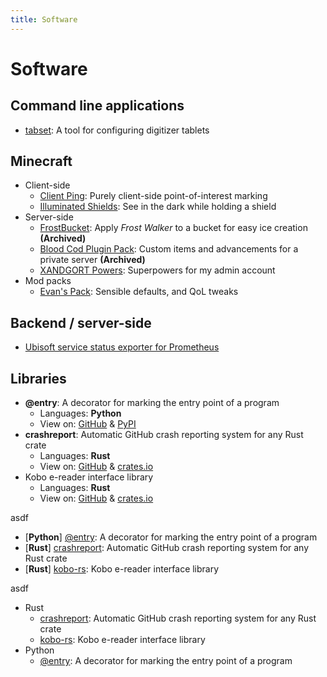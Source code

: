 ```yaml
---
title: Software
---
```


# Software

## Command line applications

- [tabset](https://github.com/ewpratten/tabset): A tool for configuring digitizer tablets

## Minecraft

- Client-side
  - [Client Ping](https://modrinth.com/mod/client-ping): Purely client-side point-of-interest marking
  - [Illuminated Shields](https://modrinth.com/resourcepack/illuminated-shields): See in the dark while holding a shield
- Server-side
  - [FrostBucket](https://modrinth.com/plugin/frostbucket): Apply *Frost Walker* to a bucket for easy ice creation <warning>**(Archived)**</warning>
  - [Blood Cod Plugin Pack](https://modrinth.com/plugin/blood-cod-plugins): Custom items and advancements for a private server <warning>**(Archived)**</warning>
  - [XANDGORT Powers](https://modrinth.com/plugin/xandgort-powers): Superpowers for my admin account
- Mod packs
  - [Evan's Pack](https://modrinth.com/modpack/ewpratten): Sensible defaults, and QoL tweaks

## Backend / server-side

- [Ubisoft service status exporter for Prometheus](https://github.com/ewpratten/ubisoft_status_exporter)

## Libraries

- **@entry**: A decorator for marking the entry point of a program
  - Languages: **Python**
  - View on: [GitHub](https://github.com/ewpratten/atentry) & [PyPI](https://pypi.org/project/atentry/)
- **crashreport**: Automatic GitHub crash reporting system for any Rust crate
  - Languages: **Rust**
  - View on: [GitHub](https://github.com/ewpratten/crashreport-rs) & [crates.io](https://crates.io/crates/crashreport)
- Kobo e-reader interface library
  - Languages: **Rust**
  - View on: [GitHub](https://github.com/ewpratten/kobo-rs) & [crates.io](https://crates.io/crates/kobo)

asdf

- [**Python**] [@entry](https://github.com/ewpratten/atentry): A decorator for marking the entry point of a program
- [**Rust**] [crashreport](https://github.com/ewpratten/crashreport-rs): Automatic GitHub crash reporting system for any Rust crate
- [**Rust**] [kobo-rs](https://github.com/ewpratten/kobo-rs): Kobo e-reader interface library

asdf

- Rust
  - [crashreport](https://github.com/ewpratten/crashreport-rs): Automatic GitHub crash reporting system for any Rust crate
  - [kobo-rs](https://github.com/ewpratten/kobo-rs): Kobo e-reader interface library
- Python
  - [@entry](https://github.com/ewpratten/atentry): A decorator for marking the entry point of a program